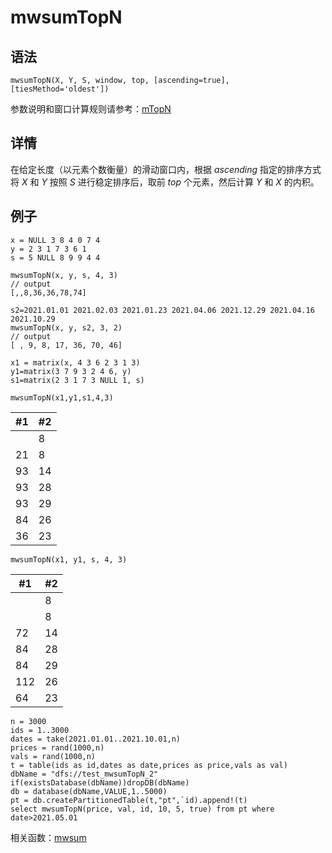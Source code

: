 # mwsumTopN

## 语法

`mwsumTopN(X, Y, S, window, top, [ascending=true],
[tiesMethod='oldest'])`

参数说明和窗口计算规则请参考：[mTopN](../themes/TopN.html)

## 详情

在给定长度（以元素个数衡量）的滑动窗口内，根据 *ascending* 指定的排序方式将 *X* 和 *Y* 按照 *S*
进行稳定排序后，取前 *top* 个元素，然后计算 *Y* 和 *X* 的内积。

## 例子

```
x = NULL 3 8 4 0 7 4
y = 2 3 1 7 3 6 1
s = 5 NULL 8 9 9 4 4

mwsumTopN(x, y, s, 4, 3)
// output
[,,8,36,36,78,74]

s2=2021.01.01 2021.02.03 2021.01.23 2021.04.06 2021.12.29 2021.04.16 2021.10.29
mwsumTopN(x, y, s2, 3, 2)
// output
[ , 9, 8, 17, 36, 70, 46]

x1 = matrix(x, 4 3 6 2 3 1 3)
y1=matrix(3 7 9 3 2 4 6, y)
s1=matrix(2 3 1 7 3 NULL 1, s)

mwsumTopN(x1,y1,s1,4,3)
```

| #1 | #2 |
| --- | --- |
|  | 8 |
| 21 | 8 |
| 93 | 14 |
| 93 | 28 |
| 93 | 29 |
| 84 | 26 |
| 36 | 23 |

```
mwsumTopN(x1, y1, s, 4, 3)
```

| #1 | #2 |
| --- | --- |
|  | 8 |
|  | 8 |
| 72 | 14 |
| 84 | 28 |
| 84 | 29 |
| 112 | 26 |
| 64 | 23 |

```
n = 3000
ids = 1..3000
dates = take(2021.01.01..2021.10.01,n)
prices = rand(1000,n)
vals = rand(1000,n)
t = table(ids as id,dates as date,prices as price,vals as val)
dbName = "dfs://test_mwsumTopN_2"
if(existsDatabase(dbName))dropDB(dbName)
db = database(dbName,VALUE,1..5000)
pt = db.createPartitionedTable(t,"pt",`id).append!(t)
select mwsumTopN(price, val, id, 10, 5, true) from pt where date>2021.05.01
```

相关函数：[mwsum](mwsum.html)

